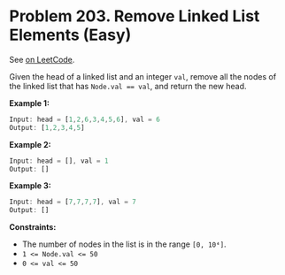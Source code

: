 Problem 203. Remove Linked List Elements (Easy)
===============================================

See [on LeetCode](https://leetcode.com/problems/reverse-linked-list/).

Given the head of a linked list and an integer `val`, remove all the nodes of the linked list that has `Node.val == val`, and return the new head.

**Example 1:**

```Rust
Input: head = [1,2,6,3,4,5,6], val = 6
Output: [1,2,3,4,5]
```

**Example 2:**

```Rust
Input: head = [], val = 1
Output: []
```

**Example 3:**

```Rust
Input: head = [7,7,7,7], val = 7
Output: []
```

**Constraints:**

* The number of nodes in the list is in the range `[0, 10⁴]`.
* `1 <= Node.val <= 50`
* `0 <= val <= 50`
